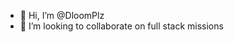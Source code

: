 - 👋 Hi, I’m @DloomPlz
- 💞️ I’m looking to collaborate on full stack missions

<!---
DloomPlz/DloomPlz is a ✨ special ✨ repository because its `README.md` (this file) appears on your GitHub profile.
You can click the Preview link to take a look at your changes.
--->
